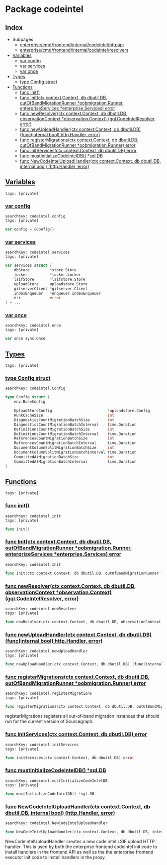 # Package codeintel

## Index

* Subpages
  * [enterprise/cmd/frontend/internal/codeintel/httpapi](codeintel/httpapi.md)
  * [enterprise/cmd/frontend/internal/codeintel/resolvers](codeintel/resolvers.md)
* [Variables](#var)
    * [var config](#config)
    * [var services](#services)
    * [var once](#once)
* [Types](#type)
    * [type Config struct](#Config)
* [Functions](#func)
    * [func init()](#init.config.go)
    * [func Init(ctx context.Context, db dbutil.DB, outOfBandMigrationRunner *oobmigration.Runner, enterpriseServices *enterprise.Services) error](#Init)
    * [func newResolver(ctx context.Context, db dbutil.DB, observationContext *observation.Context) (gql.CodeIntelResolver, error)](#newResolver)
    * [func newUploadHandler(ctx context.Context, db dbutil.DB) (func(internal bool) http.Handler, error)](#newUploadHandler)
    * [func registerMigrations(ctx context.Context, db dbutil.DB, outOfBandMigrationRunner *oobmigration.Runner) error](#registerMigrations)
    * [func initServices(ctx context.Context, db dbutil.DB) error](#initServices)
    * [func mustInitializeCodeIntelDB() *sql.DB](#mustInitializeCodeIntelDB)
    * [func NewCodeIntelUploadHandler(ctx context.Context, db dbutil.DB, internal bool) (http.Handler, error)](#NewCodeIntelUploadHandler)


## <a id="var" href="#var">Variables</a>

```
tags: [private]
```

### <a id="config" href="#config">var config</a>

```
searchKey: codeintel.config
tags: [private]
```

```Go
var config = &Config{}
```

### <a id="services" href="#services">var services</a>

```
searchKey: codeintel.services
tags: [private]
```

```Go
var services struct {
	dbStore         *store.Store
	locker          *locker.Locker
	lsifStore       *lsifstore.Store
	uploadStore     uploadstore.Store
	gitserverClient *gitserver.Client
	indexEnqueuer   *enqueuer.IndexEnqueuer
	err             error
} = ...
```

### <a id="once" href="#once">var once</a>

```
searchKey: codeintel.once
tags: [private]
```

```Go
var once sync.Once
```

## <a id="type" href="#type">Types</a>

```
tags: [private]
```

### <a id="Config" href="#Config">type Config struct</a>

```
searchKey: codeintel.Config
```

```Go
type Config struct {
	env.BaseConfig

	UploadStoreConfig                         *uploadstore.Config
	HunkCacheSize                             int
	DiagnosticsCountMigrationBatchSize        int
	DiagnosticsCountMigrationBatchInterval    time.Duration
	DefinitionsCountMigrationBatchSize        int
	DefinitionsCountMigrationBatchInterval    time.Duration
	ReferencesCountMigrationBatchSize         int
	ReferencesCountMigrationBatchInterval     time.Duration
	DocumentColumnSplitMigrationBatchSize     int
	DocumentColumnSplitMigrationBatchInterval time.Duration
	CommittedAtMigrationBatchSize             int
	CommittedAtMigrationBatchInterval         time.Duration
}
```

## <a id="func" href="#func">Functions</a>

```
tags: [private]
```

### <a id="init.config.go" href="#init.config.go">func init()</a>

```
searchKey: codeintel.init
tags: [private]
```

```Go
func init()
```

### <a id="Init" href="#Init">func Init(ctx context.Context, db dbutil.DB, outOfBandMigrationRunner *oobmigration.Runner, enterpriseServices *enterprise.Services) error</a>

```
searchKey: codeintel.Init
```

```Go
func Init(ctx context.Context, db dbutil.DB, outOfBandMigrationRunner *oobmigration.Runner, enterpriseServices *enterprise.Services) error
```

### <a id="newResolver" href="#newResolver">func newResolver(ctx context.Context, db dbutil.DB, observationContext *observation.Context) (gql.CodeIntelResolver, error)</a>

```
searchKey: codeintel.newResolver
tags: [private]
```

```Go
func newResolver(ctx context.Context, db dbutil.DB, observationContext *observation.Context) (gql.CodeIntelResolver, error)
```

### <a id="newUploadHandler" href="#newUploadHandler">func newUploadHandler(ctx context.Context, db dbutil.DB) (func(internal bool) http.Handler, error)</a>

```
searchKey: codeintel.newUploadHandler
tags: [private]
```

```Go
func newUploadHandler(ctx context.Context, db dbutil.DB) (func(internal bool) http.Handler, error)
```

### <a id="registerMigrations" href="#registerMigrations">func registerMigrations(ctx context.Context, db dbutil.DB, outOfBandMigrationRunner *oobmigration.Runner) error</a>

```
searchKey: codeintel.registerMigrations
tags: [private]
```

```Go
func registerMigrations(ctx context.Context, db dbutil.DB, outOfBandMigrationRunner *oobmigration.Runner) error
```

registerMigrations registers all out-of-band migration instances that should run for the current version of Sourcegraph. 

### <a id="initServices" href="#initServices">func initServices(ctx context.Context, db dbutil.DB) error</a>

```
searchKey: codeintel.initServices
tags: [private]
```

```Go
func initServices(ctx context.Context, db dbutil.DB) error
```

### <a id="mustInitializeCodeIntelDB" href="#mustInitializeCodeIntelDB">func mustInitializeCodeIntelDB() *sql.DB</a>

```
searchKey: codeintel.mustInitializeCodeIntelDB
tags: [private]
```

```Go
func mustInitializeCodeIntelDB() *sql.DB
```

### <a id="NewCodeIntelUploadHandler" href="#NewCodeIntelUploadHandler">func NewCodeIntelUploadHandler(ctx context.Context, db dbutil.DB, internal bool) (http.Handler, error)</a>

```
searchKey: codeintel.NewCodeIntelUploadHandler
```

```Go
func NewCodeIntelUploadHandler(ctx context.Context, db dbutil.DB, internal bool) (http.Handler, error)
```

NewCodeIntelUploadHandler creates a new code intel LSIF upload HTTP handler. This is used by both the enterprise frontend codeintel init code to install handlers in the frontend API as well as the the enterprise frontend executor init code to install handlers in the proxy. 

